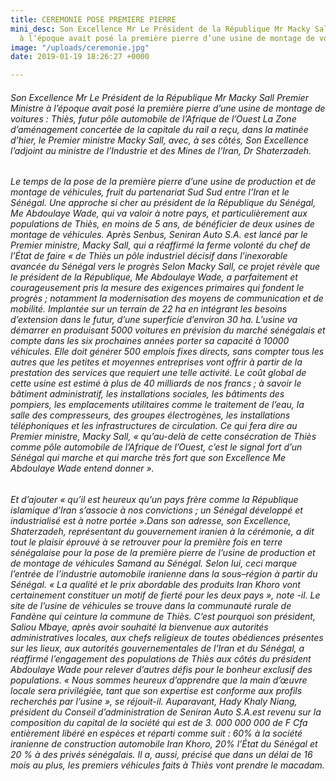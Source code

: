 ```yaml
---
title: CEREMONIE POSE PREMIERE PIERRE
mini_desc: Son Excellence Mr Le Président de la République Mr Macky Sall Premier Ministre
  à l’époque avait posé la première pierre d’une usine de montage de voitures
image: "/uploads/ceremonie.jpg"
date: 2019-01-19 18:26:27 +0000

---
```

###### Son Excellence Mr Le Président de la République Mr Macky Sall Premier Ministre à l’époque avait posé la première pierre d’une usine de montage de voitures : Thiès, futur pôle automobile de l’Afrique de l’Ouest La Zone d’aménagement concertée de la capitale du rail a reçu, dans la matinée d’hier, le Premier ministre Macky Sall, avec, à ses côtés, Son Excellence l’adjoint au ministre de l’Industrie et des Mines de l’Iran, Dr Shaterzadeh.

###### Le temps de la pose de la première pierre d’une usine de production et de montage de véhicules, fruit du partenariat Sud Sud entre l’Iran et le Sénégal. Une approche si cher au président de la République du Sénégal, Me Abdoulaye Wade, qui va valoir à notre pays, et particulièrement aux populations de Thiès, en moins de 5 ans, de bénéficier de deux usines de montage de véhicules. Après Senbus, Seniran Auto S.A. est lancé par le Premier ministre, Macky Sall, qui a réaffirmé la ferme volonté du chef de l’État de faire « de Thiès un pôle industriel décisif dans l’inexorable avancée du Sénégal vers le progrès Selon Macky Sall, ce projet révèle que le président de la République, Me Abdoulaye Wade, a parfaitement et courageusement pris la mesure des exigences primaires qui fondent le progrès ; notamment la modernisation des moyens de communication et de mobilité. Implantée sur un terrain de 22 ha en intégrant les besoins d’extension dans le futur, d’une superficie d’environ 30 ha. L’usine va démarrer en produisant 5000 voitures en prévision du marché sénégalais et compte dans les six prochaines années porter sa capacité à 10000 véhicules. Elle doit générer 500 emplois fixes directs, sans compter tous les autres que les petites et moyennes entreprises vont offrir à partir de la prestation des services que requiert une telle activité. Le coût global de cette usine est estimé à plus de 40 milliards de nos francs ; à savoir le bâtiment administratif, les installations sociales, les bâtiments des pompiers, les emplacements utilitaires comme le traitement de l’eau, la salle des compresseurs, des groupes électrogènes, les installations téléphoniques et les infrastructures de circulation. Ce qui fera dire au Premier ministre, Macky Sall, « qu’au-delà de cette consécration de Thiès comme pôle automobile de l’Afrique de l’Ouest, c’est le signal fort d’un Sénégal qui marche et qui marche très fort que son Excellence Me Abdoulaye Wade entend donner ».

###### Et d’ajouter « qu’il est heureux qu’un pays frère comme la République islamique d’Iran s’associe à nos convictions ; un Sénégal développé et industrialisé est à notre portée ».Dans son adresse, son Excellence, Shaterzadeh, représentant du gouvernement iranien à la cérémonie, a dit tout le plaisir éprouvé à se retrouver pour la première fois en terre sénégalaise pour la pose de la première pierre de l’usine de production et de montage de véhicules Samand au Sénégal. Selon lui, ceci marque l’entrée de l’industrie automobile iranienne dans la sous–région à partir du Sénégal. « La qualité et le prix abordable des produits Iran Khoro vont certainement constituer un motif de fierté pour les deux pays », note -il. Le site de l’usine de véhicules se trouve dans la communauté rurale de Fandène qui ceinture la commune de Thiès. C’est pourquoi son président, Saliou Mbaye, après avoir souhaité la bienvenue aux autorités administratives locales, aux chefs religieux de toutes obédiences présentes sur les lieux, aux autorités gouvernementales de l’Iran et du Sénégal, a réaffirmé l’engagement des populations de Thiès aux côtés du président Abdoulaye Wade pour relever d’autres défis pour le bonheur exclusif des populations. « Nous sommes heureux d’apprendre que la main d’œuvre locale sera privilégiée, tant que son expertise est conforme aux profils recherchés par l’usine », se réjouit-il. Auparavant, Hady Khaly Niang, président du Conseil d’administration de Seniran Auto S.A.est revenu sur la composition du capital de la société qui est de 3. 000 000 000 de F Cfa entièrement libéré en espèces et réparti comme suit : 60% à la société iranienne de construction automobile Iran Khoro, 20% l’État du Sénégal et 20 % à des privés sénégalais. Il a, aussi, précisé que dans un délai de 16 mois au plus, les premiers véhicules faits à Thiès vont prendre le macadam.